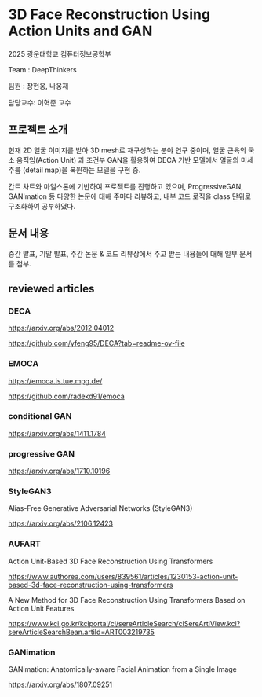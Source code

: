 # 3D Face Reconstruction Using Action Units and GAN

2025 광운대학교 컴퓨터정보공학부

Team : DeepThinkers 

팀원 : 장현웅, 나웅재

담당교수: 이혁준 교수

## 프로젝트 소개

현재 2D 얼굴 이미지를 받아 3D mesh로 재구성하는 분야 연구 중이며, 얼굴 근육의 국소 움직임(Action Unit) 과 조건부 GAN을 활용하여 DECA 기반 모델에서 얼굴의 미세 주름 (detail map)을 복원하는 모델을 구현 중.

간트 차트와 마일스톤에 기반하여 프로젝트를 진행하고 있으며, ProgressiveGAN, GANImation 등 다양한 논문에 대해 주마다 리뷰하고, 내부 코드 로직을 class 단위로 구조화하여 공부하였다.

## 문서 내용

중간 발표, 기말 발표, 주간 논문  & 코드 리뷰상에서 주고 받는 내용들에 대해 일부 문서를 첨부.

## reviewed articles

### DECA

https://arxiv.org/abs/2012.04012

https://github.com/yfeng95/DECA?tab=readme-ov-file

### EMOCA

https://emoca.is.tue.mpg.de/

https://github.com/radekd91/emoca

### conditional GAN

https://arxiv.org/abs/1411.1784

### progressive GAN

https://arxiv.org/abs/1710.10196

### StyleGAN3

Alias-Free Generative Adversarial Networks (StyleGAN3)

https://arxiv.org/abs/2106.12423


### AUFART

Action Unit-Based 3D Face Reconstruction Using Transformers

https://www.authorea.com/users/839561/articles/1230153-action-unit-based-3d-face-reconstruction-using-transformers


A New Method for 3D Face Reconstruction Using Transformers Based on Action Unit Features

[https://www.kci.go.kr/kciportal/ci/sereArticleSearch/ciSereArtiView.kci?sereArticleSearchBean.artiId=ART003219735
](https://www.sciencedirect.com/science/article/pii/S2405959525000499)

### GANimation

GANimation: Anatomically-aware Facial Animation from a Single Image

https://arxiv.org/abs/1807.09251

